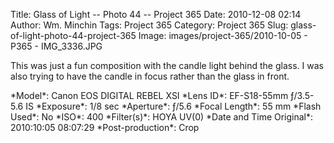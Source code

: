 Title: Glass of Light -- Photo 44 -- Project 365
Date: 2010-12-08 02:14
Author: Wm. Minchin
Tags: Project 365
Category: Project 365
Slug: glass-of-light-photo-44-project-365
Image: images/project-365/2010-10-05 - P365 - IMG_3336.JPG

This was just a fun composition with the candle light behind the glass.
I was also trying to have the candle in focus rather than the glass in
front.

<div markdown=1 class="photo-infobox">
*Model*: Canon EOS DIGITAL REBEL XSI  
*Lens ID*: EF-S18-55mm ƒ/3.5-5.6 IS  
*Exposure*: 1/8 sec  
*Aperture*: ƒ/5.6  
*Focal Length*: 55 mm  
*Flash Used*: No  
*ISO*: 400  
*Filter(s)*: HOYA UV(0)  
*Date and Time Original*: 2010:10:05 08:07:29
*Post-production*: Crop
</div>
